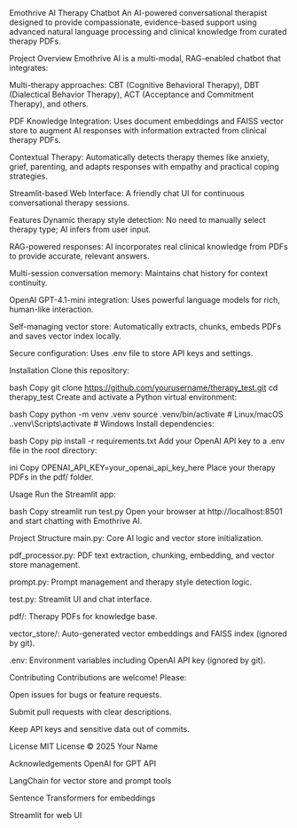 Emothrive AI Therapy Chatbot
An AI-powered conversational therapist designed to provide compassionate, evidence-based support using advanced natural language processing and clinical knowledge from curated therapy PDFs.

Project Overview
Emothrive AI is a multi-modal, RAG-enabled chatbot that integrates:

Multi-therapy approaches: CBT (Cognitive Behavioral Therapy), DBT (Dialectical Behavior Therapy), ACT (Acceptance and Commitment Therapy), and others.

PDF Knowledge Integration: Uses document embeddings and FAISS vector store to augment AI responses with information extracted from clinical therapy PDFs.

Contextual Therapy: Automatically detects therapy themes like anxiety, grief, parenting, and adapts responses with empathy and practical coping strategies.

Streamlit-based Web Interface: A friendly chat UI for continuous conversational therapy sessions.

Features
Dynamic therapy style detection: No need to manually select therapy type; AI infers from user input.

RAG-powered responses: AI incorporates real clinical knowledge from PDFs to provide accurate, relevant answers.

Multi-session conversation memory: Maintains chat history for context continuity.

OpenAI GPT-4.1-mini integration: Uses powerful language models for rich, human-like interaction.

Self-managing vector store: Automatically extracts, chunks, embeds PDFs and saves vector index locally.

Secure configuration: Uses .env file to store API keys and settings.

Installation
Clone this repository:

bash
Copy
git clone https://github.com/yourusername/therapy_test.git
cd therapy_test
Create and activate a Python virtual environment:

bash
Copy
python -m venv .venv
source .venv/bin/activate  # Linux/macOS
.\.venv\Scripts\activate   # Windows
Install dependencies:

bash
Copy
pip install -r requirements.txt
Add your OpenAI API key to a .env file in the root directory:

ini
Copy
OPENAI_API_KEY=your_openai_api_key_here
Place your therapy PDFs in the pdf/ folder.

Usage
Run the Streamlit app:

bash
Copy
streamlit run test.py
Open your browser at http://localhost:8501 and start chatting with Emothrive AI.

Project Structure
main.py: Core AI logic and vector store initialization.

pdf_processor.py: PDF text extraction, chunking, embedding, and vector store management.

prompt.py: Prompt management and therapy style detection logic.

test.py: Streamlit UI and chat interface.

pdf/: Therapy PDFs for knowledge base.

vector_store/: Auto-generated vector embeddings and FAISS index (ignored by git).

.env: Environment variables including OpenAI API key (ignored by git).

Contributing
Contributions are welcome! Please:

Open issues for bugs or feature requests.

Submit pull requests with clear descriptions.

Keep API keys and sensitive data out of commits.

License
MIT License © 2025 Your Name

Acknowledgements
OpenAI for GPT API

LangChain for vector store and prompt tools

Sentence Transformers for embeddings

Streamlit for web UI


